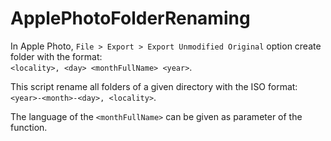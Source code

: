 # ApplePhotoFolderRenaming

In Apple Photo, `File > Export > Export Unmodified Original` option create folder with the format:  
`<locality>, <day> <monthFullName> <year>`.  

This script rename all folders of a given directory with the ISO format:  
`<year>-<month>-<day>, <locality>`.  

The language of the `<monthFullName>` can be given as parameter of the function.  
